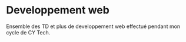 # Developpement web

Ensemble des TD et plus de developpement web effectué pendant mon cycle de CY Tech.